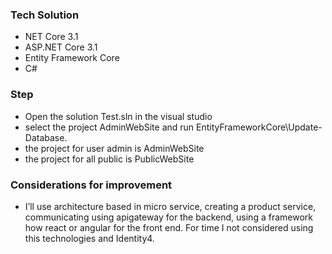 ### Tech Solution
* NET Core 3.1
* ASP.NET Core 3.1
* Entity Framework Core 
* C#

### Step

* Open the solution Test.sln in the visual studio
* select the project AdminWebSite and run EntityFrameworkCore\Update-Database.
* the project for user admin is AdminWebSite
* the project for all public is PublicWebSite

### Considerations for improvement
* I’ll use architecture based in micro service, creating a product service, communicating using apigateway for the backend, using a framework how react or angular for the front end. For time I not considered using this technologies and Identity4.
